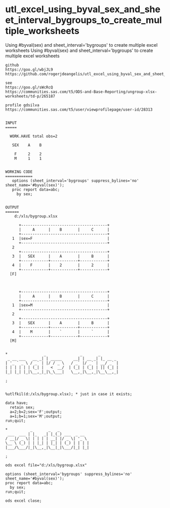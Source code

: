 # utl_excel_using_byval_sex_and_sheet_interval_bygroups_to_create_multiple_worksheets
Using #byval(sex) and sheet_interval='bygroups' to create multiple excel worksheets
    Using #byval(sex) and sheet_interval='bygroups' to create multiple excel worksheets

    github
    https://goo.gl/wbjJL9
    https://github.com/rogerjdeangelis/utl_excel_using_byval_sex_and_sheet_interval_bygroups_to_create_multiple_worksheets

    see
    https://goo.gl/sWcRcQ
    https://communities.sas.com/t5/ODS-and-Base-Reporting/ungroup-xlsx-worksheets/td-p/265187

    profile gdsilva
    https://communities.sas.com/t5/user/viewprofilepage/user-id/28313


    INPUT
    =====

      WORK.HAVE total obs=2

       SEX    A    B

        F     2    2
        M     1    1


    WORKING CODE
    ============
       options (sheet_interval='bygroups' suppress_bylines='no' sheet_name='#byval(sex)');
       proc report data=abc;
         by sex;


    OUTPUT
    ======
        d:/xls/bygroup.xlsx

          +--------------------------------------+
          |     A      |    B       |     C      |
          +--------------------------------------+
       1  |sex=F                                 |
          +--------------------------------------+
       2
          +--------------------------------------+
       3  |   SEX      |    A       |     B      |
          +------------+------------+------------+
       4  |    F       |    2       |     2      |
          +------------+------------+------------+
      [F]



          +--------------------------------------+
          |     A      |    B       |     C      |
          +--------------------------------------+
       1  |sex=M                                 |
          +--------------------------------------+
       2
          +--------------------------------------+
       3  |   SEX      |    A       |     B      |
          +------------+------------+------------+
       4  |    M       |    `       |     `      |
          +------------+------------+------------+
      [M]


    *                _               _       _
     _ __ ___   __ _| | _____     __| | __ _| |_ __ _
    | '_ ` _ \ / _` | |/ / _ \   / _` |/ _` | __/ _` |
    | | | | | | (_| |   <  __/  | (_| | (_| | || (_| |
    |_| |_| |_|\__,_|_|\_\___|   \__,_|\__,_|\__\__,_|

    ;


    %utlfkil(d:/xls/bygroup.xlsx); * just in case it exists;

    data have;
      retain sex;
      a=2;b=2;sex='F';output;
      a=1;b=1;sex='M';output;
    run;quit;

    *          _       _   _
     ___  ___ | |_   _| |_(_) ___  _ __
    / __|/ _ \| | | | | __| |/ _ \| '_ \
    \__ \ (_) | | |_| | |_| | (_) | | | |
    |___/\___/|_|\__,_|\__|_|\___/|_| |_|

    ;

    ods excel file="d:/xls/bygroup.xlsx"

    options (sheet_interval='bygroups' suppress_bylines='no' sheet_name='#byval(sex)');
    proc report data=abc;
      by sex;
    run;quit;

    ods excel close;


